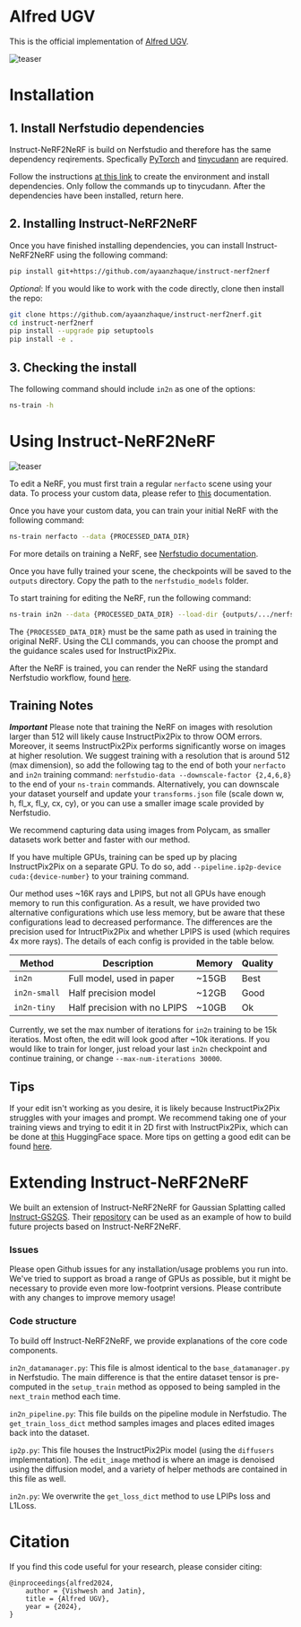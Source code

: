 # Alfred UGV

This is the official implementation of [Alfred UGV](https://instruct-nerf2nerf.github.io/).

![teaser](imgs/in2n_teaser.png)

# Installation

## 1. Install Nerfstudio dependencies

Instruct-NeRF2NeRF is build on Nerfstudio and therefore has the same dependency reqirements. Specfically [PyTorch](https://pytorch.org/) and [tinycudann](https://github.com/NVlabs/tiny-cuda-nn) are required.

Follow the instructions [at this link](https://docs.nerf.studio/quickstart/installation.html) to create the environment and install dependencies. Only follow the commands up to tinycudann. After the dependencies have been installed, return here.

## 2. Installing Instruct-NeRF2NeRF

Once you have finished installing dependencies, you can install Instruct-NeRF2NeRF using the following command:
```bash
pip install git+https://github.com/ayaanzhaque/instruct-nerf2nerf
```

_Optional_: If you would like to work with the code directly, clone then install the repo:
```bash
git clone https://github.com/ayaanzhaque/instruct-nerf2nerf.git
cd instruct-nerf2nerf
pip install --upgrade pip setuptools
pip install -e .
```

## 3. Checking the install

The following command should include `in2n` as one of the options:
```bash
ns-train -h
```

# Using Instruct-NeRF2NeRF

![teaser](imgs/in2n_pipeline.png)

To edit a NeRF, you must first train a regular `nerfacto` scene using your data. To process your custom data, please refer to [this](https://docs.nerf.studio/quickstart/custom_dataset.html) documentation.

Once you have your custom data, you can train your initial NeRF with the following command:

```bash
ns-train nerfacto --data {PROCESSED_DATA_DIR}
```

For more details on training a NeRF, see [Nerfstudio documentation](https://docs.nerf.studio/quickstart/first_nerf.html).

Once you have fully trained your scene, the checkpoints will be saved to the `outputs` directory. Copy the path to the `nerfstudio_models` folder.

To start training for editing the NeRF, run the following command:

```bash
ns-train in2n --data {PROCESSED_DATA_DIR} --load-dir {outputs/.../nerfstudio_models} --pipeline.prompt {"prompt"} --pipeline.guidance-scale 7.5 --pipeline.image-guidance-scale 1.5
```

The `{PROCESSED_DATA_DIR}` must be the same path as used in training the original NeRF. Using the CLI commands, you can choose the prompt and the guidance scales used for InstructPix2Pix.

After the NeRF is trained, you can render the NeRF using the standard Nerfstudio workflow, found [here](https://docs.nerf.studio/quickstart/viewer_quickstart.html).

## Training Notes

***Important***
Please note that training the NeRF on images with resolution larger than 512 will likely cause InstructPix2Pix to throw OOM errors. Moreover, it seems InstructPix2Pix performs significantly worse on images at higher resolution. We suggest training with a resolution that is around 512 (max dimension), so add the following tag to the end of both your `nerfacto` and `in2n` training command: `nerfstudio-data --downscale-factor {2,4,6,8}` to the end of your `ns-train` commands. Alternatively, you can downscale your dataset yourself and update your `transforms.json` file (scale down w, h, fl_x, fl_y, cx, cy), or you can use a smaller image scale provided by Nerfstudio.

We recommend capturing data using images from Polycam, as smaller datasets work better and faster with our method.

If you have multiple GPUs, training can be sped up by placing InstructPix2Pix on a separate GPU. To do so, add `--pipeline.ip2p-device cuda:{device-number}` to your training command.

Our method uses ~16K rays and LPIPS, but not all GPUs have enough memory to run this configuration. As a result, we have provided two alternative configurations which use less memory, but be aware that these configurations lead to decreased performance. The differences are the precision used for IntructPix2Pix and whether LPIPS is used (which requires 4x more rays). The details of each config is provided in the table below.

| Method | Description | Memory | Quality |
| ---------------------------------------------------------------------------------------------------- | -------------- | ----------------------------------------------------------------- | ----------------------- |
| `in2n` | Full model, used in paper | ~15GB | Best |
| `in2n-small` | Half precision model | ~12GB | Good |
| `in2n-tiny` | Half precision with no LPIPS | ~10GB | Ok |

Currently, we set the max number of iterations for `in2n` training to be 15k iteratios. Most often, the edit will look good after ~10k iterations. If you would like to train for longer, just reload your last `in2n` checkpoint and continue training, or change `--max-num-iterations 30000`.

## Tips

If your edit isn't working as you desire, it is likely because InstructPix2Pix struggles with your images and prompt. We recommend taking one of your training views and trying to edit it in 2D first with InstructPix2Pix, which can be done at [this](https://huggingface.co/spaces/timbrooks/instruct-pix2pix) HuggingFace space. More tips on getting a good edit can be found [here](https://github.com/timothybrooks/instruct-pix2pix#tips).

# Extending Instruct-NeRF2NeRF

We built an extension of Instruct-NeRF2NeRF for Gaussian Splatting called [Instruct-GS2GS](https://instruct-gs2gs.github.io/). Their [repository](https://github.com/cvachha/instruct-gs2gs) can be used as an example of how to build future projects based on Instruct-NeRF2NeRF.

### Issues
Please open Github issues for any installation/usage problems you run into. We've tried to support as broad a range of GPUs as possible, but it might be necessary to provide even more low-footprint versions. Please contribute with any changes to improve memory usage!

### Code structure
To build off Instruct-NeRF2NeRF, we provide explanations of the core code components.

`in2n_datamanager.py`: This file is almost identical to the `base_datamanager.py` in Nerfstudio. The main difference is that the entire dataset tensor is pre-computed in the `setup_train` method as opposed to being sampled in the `next_train` method each time.

`in2n_pipeline.py`: This file builds on the pipeline module in Nerfstudio. The `get_train_loss_dict` method samples images and places edited images back into the dataset.

`ip2p.py`: This file houses the InstructPix2Pix model (using the `diffusers` implementation). The `edit_image` method is where an image is denoised using the diffusion model, and a variety of helper methods are contained in this file as well.

`in2n.py`: We overwrite the `get_loss_dict` method to use LPIPs loss and L1Loss.

# Citation

If you find this code useful for your research, please consider citing:

```
@inproceedings{alfred2024,
    author = {Vishwesh and Jatin},
    title = {Alfred UGV},
    year = {2024},
}
```
